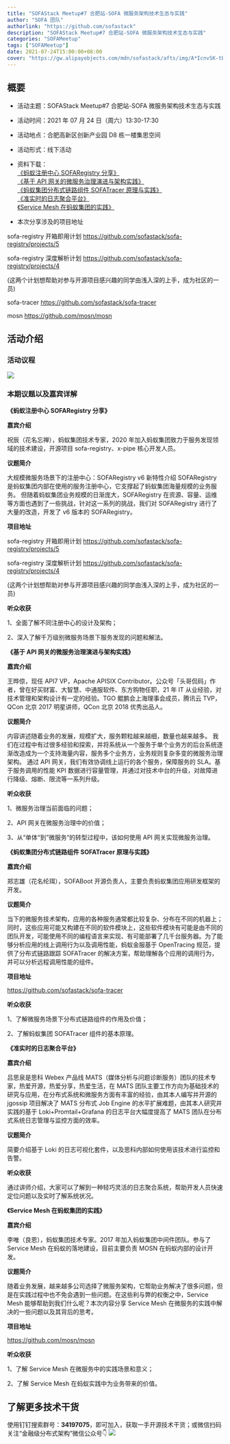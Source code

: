 ```yaml
---
title: "SOFAStack Meetup#7 合肥站-SOFA 微服务架构技术生态与实践"
author: "SOFA 团队"
authorlink: "https://github.com/sofastack"
description: "SOFAStack Meetup#7 合肥站-SOFA 微服务架构技术生态与实践"
categories: "SOFAMeetup"
tags: ["SOFAMeetup"]
date: 2021-07-24T15:00:00+08:00
cover: "https://gw.alipayobjects.com/mdn/sofastack/afts/img/A*IcnvSK-tBssAAAAAAAAAAAAAARQnAQ"
---
```


## 概要

- 活动主题：SOFAStack Meetup#7 合肥站-SOFA 微服务架构技术生态与实践

- 活动时间：2021 年 07 月 24 日（周六）13:30-17:30

- 活动地点：合肥高新区创新产业园 D8 栋一楼集思空间

- 活动形式：线下活动

- 资料下载：<br/>
[《蚂蚁注册中心 SOFARegistry 分享》](https://gw.alipayobjects.com/os/bmw-prod/7b73191a-0057-4f57-9570-fed0929b75d1.pdf)<br/>
[《基于 API 网关的微服务治理演进与架构实践》](https://gw.alipayobjects.com/os/bmw-prod/7f7c9a04-d5c9-487e-af1e-c746e896e5c7.pdf)<br/>
[《蚂蚁集团分布式链路组件 SOFATracer 原理与实践》](https://gw.alipayobjects.com/os/bmw-prod/a2186772-3ebc-42cb-8479-7d60ae5d8b67.pdf)<br/>
[《准实时的日志聚合平台》](https://gw.alipayobjects.com/os/bmw-prod/bc982c91-4706-4cc0-858c-2ea5c204b3ab.pdf)<br/>
[《Service Mesh 在蚂蚁集团的实践》](https://gw.alipayobjects.com/os/bmw-prod/e2a493d2-911f-4cd0-8204-1a00e374c6b0.pdf)

- 本次分享涉及的项目地址

sofa-registry 开箱即用计划
https://github.com/sofastack/sofa-registry/projects/5

sofa-registry 深度解析计划
https://github.com/sofastack/sofa-registry/projects/4

(这两个计划想帮助对参与开源项目感兴趣的同学由浅入深的上手，成为社区的一员)

sofa-tracer
https://github.com/sofastack/sofa-tracer

mosn
https://github.com/mosn/mosn


## 活动介绍

### 活动议程

![](https://gw.alipayobjects.com/mdn/sofastack/afts/img/A*weiZRLlOcA0AAAAAAAAAAAAAARQnAQ)

### 本期议题以及嘉宾详解

**《蚂蚁注册中心 SOFARegistry 分享》**

**嘉宾介绍**

祝辰（花名忘禅），蚂蚁集团技术专家，2020 年加入蚂蚁集团致力于服务发现领域的技术建设，开源项目 sofa-registry、x-pipe 核心开发人员。  

**议题简介**

大规模微服务场景下的注册中心：SOFARegistry v6 新特性介绍 SOFARegistry 是蚂蚁集团内部在使用的服务注册中心，它支撑起了蚂蚁集团海量规模的业务服务。
但随着蚂蚁集团业务规模的日渐庞大，SOFARegistry 在资源、容量、运维等方面也遇到了一些挑战，针对这一系列的挑战，我们对 SOFARegistry 进行了大量的改造，开发了 v6 版本的 SOFARegistry。

**项目地址**

sofa-registry 开箱即用计划
https://github.com/sofastack/sofa-registry/projects/5

sofa-registry 深度解析计划
https://github.com/sofastack/sofa-registry/projects/4

(这两个计划想帮助对参与开源项目感兴趣的同学由浅入深的上手，成为社区的一员)


**听众收获**

1、全面了解不同注册中心的设计及架构；

2、深入了解千万级别微服务场景下服务发现的问题和解法。

**《基于 API 网关的微服务治理演进与架构实践》**

**嘉宾介绍**

王晔倞，现任 API7 VP，Apache APISIX Contributor。公众号「头哥侃码」作者，曾在好买财富、大智慧、中通服软件、东方购物任职，21 年 IT 从业经验，对技术管理和架构设计有一定的经验。TGO 鲲鹏会上海理事会成员，腾讯云 TVP，QCon 北京 2017 明星讲师，QCon 北京 2018 优秀出品人。

**议题简介**

内容讲述随着业务的发展，规模扩大，服务颗粒越来越细，数量也越来越多。
我们在过程中有过很多经验和探索，并将系统从一个服务于单个业务方的后台系统逐渐改造成为一个支持海量内容，服务多个业务方，业务规则复杂多变的微服务治理架构。
通过 API 网关，我们有效协调线上运行的各个服务，保障服务的 SLA。基于服务调用的性能 KPI 数据进行容量管理，并通过对技术中台的升级，对故障进行降级、熔断、限流等一系列升级。

**听众收获**

1、微服务治理当前面临的问题；

2、API 网关在微服务治理中的价值；

3、从“单体“到”微服务“的转型过程中，该如何使用 API 网关实现微服务治理。

**《蚂蚁集团分布式链路组件 SOFATracer 原理与实践》**

**嘉宾介绍**

郑志雄（花名纶珥），SOFABoot 开源负责人，主要负责蚂蚁集团应用研发框架的开发。

**议题简介**

当下的微服务技术架构，应用的各种服务通常都比较复杂、分布在不同的机器上；同时，这些应用可能又构建在不同的软件模块上，这些软件模块有可能是由不同的团队开发，可能使用不同的编程语言来实现、有可能部署了几千台服务器。为了能够分析应用的线上调用行为以及调用性能，蚂蚁金服基于 OpenTracing 规范，提供了分布式链路跟踪 SOFATracer 的解决方案，帮助理解各个应用的调用行为，并可以分析远程调用性能的组件。

**项目地址**

https://github.com/sofastack/sofa-tracer


**听众收获**

1、了解微服务场景下分布式链路组件的作用及价值；

2、了解蚂蚁集团 SOFATracer 组件的基本原理。

**《准实时的日志聚合平台》**

**嘉宾介绍**

吕思泉是思科 Webex 产品线 MATS（媒体分析与问题诊断服务）团队的技术专家，热爱开源，热爱分享，热爱生活，在 MATS 团队主要工作方向为基础技术的研究与应用，在分布式系统和微服务方面有丰富的经验，由其本人编写并开源的 jgossip 项目解决了 MATS 分布式 Job Engine 的水平扩展难题，由其本人研究并实践的基于 Loki+Promtail+Grafana 的日志平台大幅度提高了 MATS 团队在分布式系统日志管理与监控方面的效率。

**议题简介**

简要介绍基于 Loki 的日志可视化套件，以及思科内部如何使用该技术进行监控和告警。

**听众收获**

通过讲师介绍，大家可以了解到一种轻巧灵活的日志聚合系统，帮助开发人员快速定位问题以及实时了解系统状况。

**《Service Mesh 在蚂蚁集团的实践》**

**嘉宾介绍**

李唯（良恩），蚂蚁集团技术专家。2017 年加入蚂蚁集团中间件团队。参与了 Service Mesh 在蚂蚁的落地建设，目前主要负责 MOSN 在蚂蚁内部的设计开发。

**议题简介**

随着业务发展，越来越多公司选择了微服务架构，它帮助业务解决了很多问题，但是在实践过程中也不免会遇到一些问题。在这些利与弊的权衡之中，Service Mesh 能够帮助到我们什么呢？本次内容分享 Service Mesh 在微服务的实践中解决的一些问题以及其背后的思考。

**项目地址**

https://github.com/mosn/mosn

**听众收获**

1、了解 Service Mesh 在微服务中的实践场景和意义；

2、了解 Service Mesh 在蚂蚁实践中为业务带来的价值。

## 了解更多技术干货

使用钉钉搜索群号：**34197075**，即可加入，获取一手开源技术干货；或微信扫码关注“金融级分布式架构”微信公众号👇
![](https://gw.alipayobjects.com/mdn/rms_95b965/afts/img/A*s3UzR6VeQ6cAAAAAAAAAAAAAARQnAQ)
